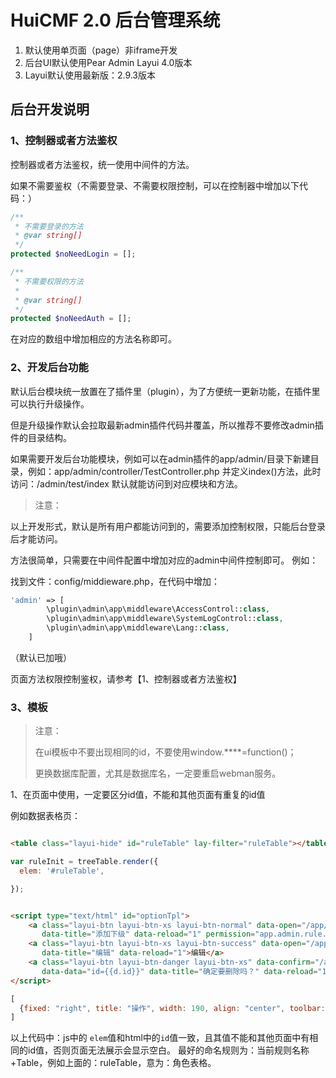# HuiCMF 2.0 后台管理系统

1. 默认使用单页面（page）非iframe开发
2. 后台UI默认使用Pear Admin Layui 4.0版本
3. Layui默认使用最新版：2.9.3版本

## 后台开发说明

### 1、控制器或者方法鉴权

控制器或者方法鉴权，统一使用中间件的方法。

如果不需要鉴权（不需要登录、不需要权限控制，可以在控制器中增加以下代码：）

```php
/**
 * 不需要登录的方法
 * @var string[]
 */
protected $noNeedLogin = [];

/**
 * 不需要权限的方法
 *
 * @var string[]
 */
protected $noNeedAuth = [];
```

在对应的数组中增加相应的方法名称即可。

### 2、开发后台功能

默认后台模块统一放置在了插件里（plugin），为了方便统一更新功能，在插件里可以执行升级操作。

但是升级操作默认会拉取最新admin插件代码并覆盖，所以推荐不要修改admin插件的目录结构。

如果需要开发后台功能模块，例如可以在admin插件的app/admin/目录下新建目录，例如：app/admin/controller/TestController.php
并定义index()方法，此时访问：/admin/test/index 默认就能访问到对应模块和方法。

> 注意：

以上开发形式，默认是所有用户都能访问到的，需要添加控制权限，只能后台登录后才能访问。

方法很简单，只需要在中间件配置中增加对应的admin中间件控制即可。
例如：

找到文件：config/middieware.php，在代码中增加：

```php
'admin' => [
        \plugin\admin\app\middleware\AccessControl::class,
        \plugin\admin\app\middleware\SystemLogControl::class,
        \plugin\admin\app\middleware\Lang::class,
    ]
````

（默认已加哦）

页面方法权限控制鉴权，请参考【1、控制器或者方法鉴权】

### 3、模板

> 注意：
>
> 在ui模板中不要出现相同的id，不要使用window.****=function()；
>
> 更换数据库配置，尤其是数据库名，一定要重启webman服务。

1、在页面中使用，一定要区分id值，不能和其他页面有重复的id值

例如数据表格页：

```html

<table class="layui-hide" id="ruleTable" lay-filter="ruleTable"></table>
```

```javascript
var ruleInit = treeTable.render({
  elem: '#ruleTable',

});
```

```html

<script type="text/html" id="optionTpl">
    <a class="layui-btn layui-btn-xs layui-btn-normal" data-open="/app/admin/rule/add?id={{d.id}}"
       data-title="添加下级" data-reload="1" permission="app.admin.rule.add">添加下级</a>
    <a class="layui-btn layui-btn-xs layui-btn-success" data-open="/app/admin/rule/edit?id={{d.id}}"
       data-title="编辑" data-reload="1">编辑</a>
    <a class="layui-btn layui-btn-danger layui-btn-xs" data-confirm="/app/admin/rule/delete"
       data-data="id={{d.id}}" data-title="确定要删除吗？" data-reload="1">删除</a>
</script>
```

```javascript
[
  {fixed: "right", title: "操作", width: 190, align: "center", toolbar: "#optionTpl"}
]
```

以上代码中：js中的 `elem`值和html中的`id`值一致，且其值不能和其他页面中有相同的id值，否则页面无法展示会显示空白。
最好的命名规则为：当前规则名称+Table，例如上面的：ruleTable，意为：角色表格。


